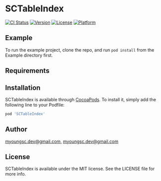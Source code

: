 # SCTableIndex

[![CI Status](http://img.shields.io/travis/myoungsc.dev@gmail.com/SCTableIndex.svg?style=flat)](https://travis-ci.org/myoungsc.dev@gmail.com/SCTableIndex)
[![Version](https://img.shields.io/cocoapods/v/SCTableIndex.svg?style=flat)](http://cocoapods.org/pods/SCTableIndex)
[![License](https://img.shields.io/cocoapods/l/SCTableIndex.svg?style=flat)](http://cocoapods.org/pods/SCTableIndex)
[![Platform](https://img.shields.io/cocoapods/p/SCTableIndex.svg?style=flat)](http://cocoapods.org/pods/SCTableIndex)

## Example

To run the example project, clone the repo, and run `pod install` from the Example directory first.

## Requirements

## Installation

SCTableIndex is available through [CocoaPods](http://cocoapods.org). To install
it, simply add the following line to your Podfile:

```ruby
pod 'SCTableIndex'
```

## Author

myoungsc.dev@gmail.com, myoungsc.dev@gmail.com

## License

SCTableIndex is available under the MIT license. See the LICENSE file for more info.
